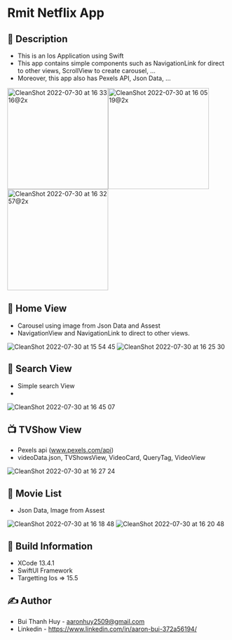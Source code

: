 # Rmit Netflix App

## 📖 Description
- This is an Ios Application using Swift
- This app contains simple components such as NavigationLink for direct to other views, ScrollView to create carousel, ...
- Moreover, this app also has Pexels API, Json Data, ...

<img width="230" alt="CleanShot 2022-07-30 at 16 33 16@2x" src="https://user-images.githubusercontent.com/56668881/181904504-f0741b8e-c6ad-443a-8670-2743acac1fd1.png"><img width="230" alt="CleanShot 2022-07-30 at 16 05 19@2x" src="https://user-images.githubusercontent.com/56668881/181903495-75bcc546-2824-4821-a1f1-a0cef00e5f87.png"><img width="230" alt="CleanShot 2022-07-30 at 16 32 57@2x" src="https://user-images.githubusercontent.com/56668881/181904498-6492b9b3-9328-4bc1-8215-e2738b412770.png">


## 🏡 Home View
- Carousel using image from Json Data and Assest
- NavigationView and NavigationLink to direct to other views.


![CleanShot 2022-07-30 at 15 54 45](https://user-images.githubusercontent.com/56668881/181903652-1e5c9686-59d9-47ad-a725-7d88ec7c1b68.gif)
![CleanShot 2022-07-30 at 16 25 30](https://user-images.githubusercontent.com/56668881/181904328-bd0faf46-4352-4ae0-960b-6ecac9447957.gif)

## 🔎 Search View
- Simple search View
- 
![CleanShot 2022-07-30 at 16 45 07](https://user-images.githubusercontent.com/56668881/181904885-e61bea63-9695-4bae-b26d-9c721f36b5a4.gif)



## 📺 TVShow View
- Pexels api (www.pexels.com/api)
- videoData.json, TVShowsView, VideoCard, QueryTag, VideoView

![CleanShot 2022-07-30 at 16 27 24](https://user-images.githubusercontent.com/56668881/181904415-6e873124-267a-47a6-8113-b4fb5d64ab4d.gif)



## 🍿 Movie List
- Json Data, Image from Assest


![CleanShot 2022-07-30 at 16 18 48](https://user-images.githubusercontent.com/56668881/181904067-6630fe70-dddb-4dfa-8cf7-d6ab3c650c8a.gif)
![CleanShot 2022-07-30 at 16 20 48](https://user-images.githubusercontent.com/56668881/181904127-2e361196-cae4-487d-a555-f323b50c53ed.gif)


## 🔧 Build Information
- XCode 13.4.1
- SwiftUI Framework
- Targetting Ios => 15.5

## ✍️ Author
- Bui Thanh Huy - aaronhuy2509@gmail.com
- Linkedin - https://www.linkedin.com/in/aaron-bui-372a56194/



